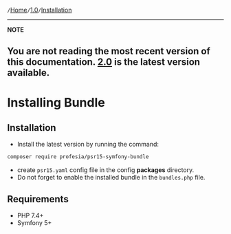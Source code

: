 `/`[Home](/psr15-symfony-bundle)`/`[1.0](/psr15-symfony-bundle/1.0/index.md)`/`[Installation](/psr15-symfony-bundle/docs/01-installation.html)

---
**NOTE**

You are not reading the most recent version of this documentation. [2.0](/psr15-symfony-bundle/2.0) is the latest version available.
---

# Installing Bundle
## Installation
- Install the latest version by running the command:
```bash
composer require profesia/psr15-symfony-bundle
```
- create `psr15.yaml` config file in the config **packages** directory.
- Do not forget to enable the installed bundle in the `bundles.php` file.
## Requirements
- PHP 7.4+
- Symfony 5+
